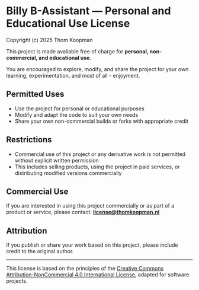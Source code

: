 # Billy B-Assistant — Personal and Educational Use License #  

Copyright (c) 2025 Thom Koopman

This project is made available free of charge for **personal, non-commercial, and educational use**.

You are encouraged to explore, modify, and share the project for your own learning, experimentation, and most of all - enjoyment.

## Permitted Uses

- Use the project for personal or educational purposes
- Modify and adapt the code to suit your own needs
- Share your own non-commercial builds or forks with appropriate credit

## Restrictions

- Commercial use of this project or any derivative work is not permitted without explicit written permission
- This includes selling products, using the project in paid services, or distributing modified versions commercially

## Commercial Use

If you are interested in using this project commercially or as part of a product or service, please contact:
**<license@thomkoopman.nl>**

## Attribution

If you publish or share your work based on this project, please include credit to the original author.

---

This license is based on the principles of the [Creative Commons Attribution-NonCommercial 4.0 International License](https://creativecommons.org/licenses/by-nc/4.0/), adapted for software projects.

